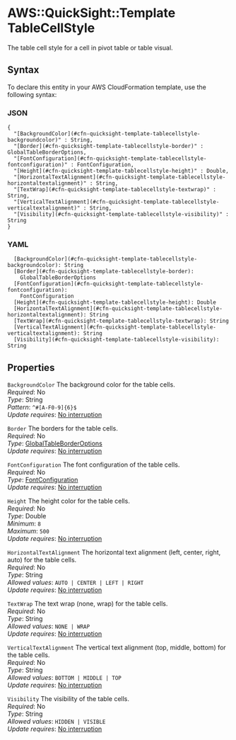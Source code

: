 # AWS::QuickSight::Template TableCellStyle<a name="aws-properties-quicksight-template-tablecellstyle"></a>

The table cell style for a cell in pivot table or table visual\.

## Syntax<a name="aws-properties-quicksight-template-tablecellstyle-syntax"></a>

To declare this entity in your AWS CloudFormation template, use the following syntax:

### JSON<a name="aws-properties-quicksight-template-tablecellstyle-syntax.json"></a>

```
{
  "[BackgroundColor](#cfn-quicksight-template-tablecellstyle-backgroundcolor)" : String,
  "[Border](#cfn-quicksight-template-tablecellstyle-border)" : GlobalTableBorderOptions,
  "[FontConfiguration](#cfn-quicksight-template-tablecellstyle-fontconfiguration)" : FontConfiguration,
  "[Height](#cfn-quicksight-template-tablecellstyle-height)" : Double,
  "[HorizontalTextAlignment](#cfn-quicksight-template-tablecellstyle-horizontaltextalignment)" : String,
  "[TextWrap](#cfn-quicksight-template-tablecellstyle-textwrap)" : String,
  "[VerticalTextAlignment](#cfn-quicksight-template-tablecellstyle-verticaltextalignment)" : String,
  "[Visibility](#cfn-quicksight-template-tablecellstyle-visibility)" : String
}
```

### YAML<a name="aws-properties-quicksight-template-tablecellstyle-syntax.yaml"></a>

```
  [BackgroundColor](#cfn-quicksight-template-tablecellstyle-backgroundcolor): String
  [Border](#cfn-quicksight-template-tablecellstyle-border):
    GlobalTableBorderOptions
  [FontConfiguration](#cfn-quicksight-template-tablecellstyle-fontconfiguration):
    FontConfiguration
  [Height](#cfn-quicksight-template-tablecellstyle-height): Double
  [HorizontalTextAlignment](#cfn-quicksight-template-tablecellstyle-horizontaltextalignment): String
  [TextWrap](#cfn-quicksight-template-tablecellstyle-textwrap): String
  [VerticalTextAlignment](#cfn-quicksight-template-tablecellstyle-verticaltextalignment): String
  [Visibility](#cfn-quicksight-template-tablecellstyle-visibility): String
```

## Properties<a name="aws-properties-quicksight-template-tablecellstyle-properties"></a>

`BackgroundColor` <a name="cfn-quicksight-template-tablecellstyle-backgroundcolor"></a>
The background color for the table cells\.  
_Required_: No  
_Type_: String  
_Pattern_: `^#[A-F0-9]{6}$`  
_Update requires_: [No interruption](https://docs.aws.amazon.com/AWSCloudFormation/latest/UserGuide/using-cfn-updating-stacks-update-behaviors.html#update-no-interrupt)

`Border` <a name="cfn-quicksight-template-tablecellstyle-border"></a>
The borders for the table cells\.  
_Required_: No  
_Type_: [GlobalTableBorderOptions](aws-properties-quicksight-template-globaltableborderoptions.md)  
_Update requires_: [No interruption](https://docs.aws.amazon.com/AWSCloudFormation/latest/UserGuide/using-cfn-updating-stacks-update-behaviors.html#update-no-interrupt)

`FontConfiguration` <a name="cfn-quicksight-template-tablecellstyle-fontconfiguration"></a>
The font configuration of the table cells\.  
_Required_: No  
_Type_: [FontConfiguration](aws-properties-quicksight-template-fontconfiguration.md)  
_Update requires_: [No interruption](https://docs.aws.amazon.com/AWSCloudFormation/latest/UserGuide/using-cfn-updating-stacks-update-behaviors.html#update-no-interrupt)

`Height` <a name="cfn-quicksight-template-tablecellstyle-height"></a>
The height color for the table cells\.  
_Required_: No  
_Type_: Double  
_Minimum_: `8`  
_Maximum_: `500`  
_Update requires_: [No interruption](https://docs.aws.amazon.com/AWSCloudFormation/latest/UserGuide/using-cfn-updating-stacks-update-behaviors.html#update-no-interrupt)

`HorizontalTextAlignment` <a name="cfn-quicksight-template-tablecellstyle-horizontaltextalignment"></a>
The horizontal text alignment \(left, center, right, auto\) for the table cells\.  
_Required_: No  
_Type_: String  
_Allowed values_: `AUTO | CENTER | LEFT | RIGHT`  
_Update requires_: [No interruption](https://docs.aws.amazon.com/AWSCloudFormation/latest/UserGuide/using-cfn-updating-stacks-update-behaviors.html#update-no-interrupt)

`TextWrap` <a name="cfn-quicksight-template-tablecellstyle-textwrap"></a>
The text wrap \(none, wrap\) for the table cells\.  
_Required_: No  
_Type_: String  
_Allowed values_: `NONE | WRAP`  
_Update requires_: [No interruption](https://docs.aws.amazon.com/AWSCloudFormation/latest/UserGuide/using-cfn-updating-stacks-update-behaviors.html#update-no-interrupt)

`VerticalTextAlignment` <a name="cfn-quicksight-template-tablecellstyle-verticaltextalignment"></a>
The vertical text alignment \(top, middle, bottom\) for the table cells\.  
_Required_: No  
_Type_: String  
_Allowed values_: `BOTTOM | MIDDLE | TOP`  
_Update requires_: [No interruption](https://docs.aws.amazon.com/AWSCloudFormation/latest/UserGuide/using-cfn-updating-stacks-update-behaviors.html#update-no-interrupt)

`Visibility` <a name="cfn-quicksight-template-tablecellstyle-visibility"></a>
The visibility of the table cells\.  
_Required_: No  
_Type_: String  
_Allowed values_: `HIDDEN | VISIBLE`  
_Update requires_: [No interruption](https://docs.aws.amazon.com/AWSCloudFormation/latest/UserGuide/using-cfn-updating-stacks-update-behaviors.html#update-no-interrupt)
